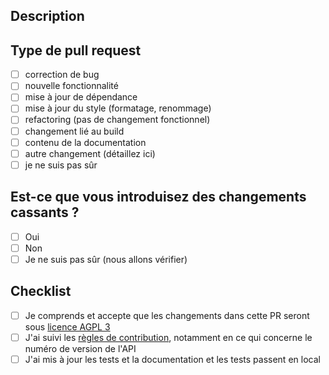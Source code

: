 <!--
Merci de participer par du code ou de la documentation à la vie de ce projet.
Nous apprécions votre travail.
Assurez-vous d'avoir lu le CONTRIBUTING.md de ce dépôt avant de proposer cette pull request.

Les commentaires de ce fichier peuvent être laissés inchangés. Ils n’apparaîtront pas dans la pull request.
-->

## Description

<!--
Décrivez brièvement les changements que vous proposez.

Écrivez de façon non technique si possible. Les relecteurs sont des humains.

- Si vous avez besoin de lier à une issue ou une autre pull request -> #
- Si vous avez besoin de mentionner des personnes -> @
-->

## Type de pull request

<!-- Cochez d'un x la ou les cases appropriées -->

- [ ] correction de bug
- [ ] nouvelle fonctionnalité
- [ ] mise à jour de dépendance
- [ ] mise à jour du style (formatage, renommage)
- [ ] refactoring (pas de changement fonctionnel)
- [ ] changement lié au build
- [ ] contenu de la documentation
- [ ] autre changement (détaillez ici)
- [ ] je ne suis pas sûr

## Est-ce que vous introduisez des changements cassants ?

- [ ] Oui
- [ ] Non
- [ ] Je ne suis pas sûr (nous allons vérifier)

## Checklist

- [ ] Je comprends et accepte que les changements dans cette PR seront sous [licence AGPL 3](../LICENSE)
- [ ] J'ai suivi les [règles de contribution](../CONTRIBUTING.md), notamment en ce qui concerne le numéro de version de l'API
- [ ] J'ai mis à jour les tests et la documentation et les tests passent en local
